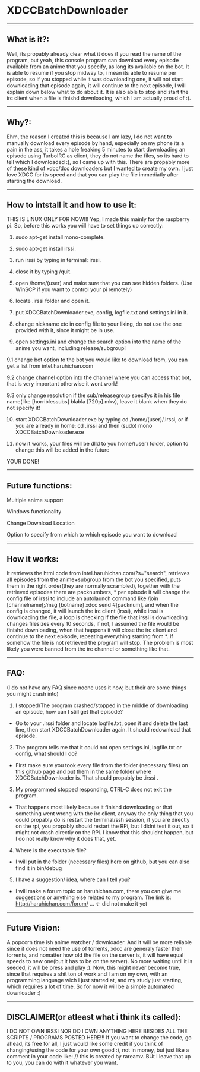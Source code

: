 XDCCBatchDownloader
===================

____________________________________________________________________________________________________
What is it?:
-------------------

Well, its propably already clear what it does if you read the name of the program, but yeah, this console program
can download every episode available from an anime that you specify, as long its available on the bot. It is able to resume if you stop midway to, i mean its able to resume per episode, so if you stopped while it was downloading one, it will not start downloading that episode again, it will continue to the next episode, I will explain down below what to do about it. It is also able to stop and start the irc client when a file is finishd downloading, which I am actually proud of :).

____________________________________________________________________________________________________
Why?:
-------------------

Ehm, the reason I created this is because I am lazy, I do not want to manually download every episode by hand, especially on my phone its a pain in the ass, it takes a hole freaking 5 minutes to start downloading an episode using TurboIRC as client, they do not name the files, so its hard to tell which I downloaded :(, so I came up with this. There are propably more of these kind of xdcc/dcc downloaders but I wanted to create my own. I just love XDCC for its speed and that you can play the file immediatly after starting the download.


____________________________________________________________________________________________________
How to intstall it and how to use it:
-------------------
THIS IS LINUX ONLY FOR NOW!!!
Yep, I made this mainly for the raspberry pi.
So, before this works you will have to set things up correctly:

1. sudo apt-get install mono-complete.

2. sudo apt-get install irssi.

3. run irssi by typing in terminal: irssi.

4. close it by typing /quit.

5. open /home/(user) and make sure that you can see hidden folders. (Use WinSCP if you want to control your pi remotely)

6. locate .irssi folder and open it.

7. put XDCCBatchDownloader.exe, config, logfile.txt and settings.ini in it.

8. change nickname etc in config file to your liking, do not use the one provided with it, since it might be in use.

9. open settings.ini and change the search option into the name of the anime you want, including release/subgroup!

9.1 change bot option to the bot you would like to download from, you can get a list from intel.haruhichan.com

9.2 change channel option into the channel where you can access that bot, that is very important otherwise it wont work!

9.3 only change resolution if the sub/releasegroup specifys it in his file name(like [horriblessubs] blabla [720p].mkv), 
   leave it blank when they do not specify it!

10. start XDCCBatchDownloader.exe by typing cd /home/(user)/.irssi, or if you are already in home: cd .irssi 
and then (sudo) mono XDCCBatchDownloader.exe

11. now it works, your files will be dlld to you home/(user) folder, option to change this will be added in the future

YOUR DONE!

____________________________________________________________________________________________________
Future functions:
-------------------
Multiple anime support

Windows functionality

Change Download Location 

Option to specify from which to which episode you want to download

____________________________________________________________________________________________________
How it works:
------------------
It retrieves the html code from intel.haruhichan.com/?s="search", retrieves all episodes from the anime+subgroup 
from the bot you specified, puts them in the right order(they are normally scrambled), together with the retrieved episodes there are packnumbers, * per episode it will change the config file of irssi to include an autolaunch command like /join [channelname];/msg [botname] xdcc send #[packnum], and when the config is changed, it will launch the irc client (irssi), while irssi is downloading the file, a loop is checking if the file that irssi is downloading changes filesizes every 10 seconds, if not, I assumed the file would be finishd downloading, when that happens it will close the irc client and continue to the next episode, repeating everything starting from *. If somehow the file is not retrieved the program will stop. The problem is most likely you were banned from the irc channel or something like that.

____________________________________________________________________________________________________
FAQ:
------------------
(I do not have any FAQ since noone uses it now, but their are some things you might crash into)

1. I stopped/The program crashed/stopped in the middle of downloading an episode, how can I still get that episode?
- Go to your .irssi folder and locate logfile.txt, open it and delete the last line, then start XDCCBatchDownloader     again. It should redownload that episode.

2. The program tells me that it could not open settings.ini, logfile.txt or config, what should I do?
- First make sure you took every file from the folder (necessary files) on this github page and put them in the same
  folder where XDCCBatchDownloader is. That should propably be .irssi .

3. My programmed stopped responding, CTRL-C does not exit the program. 
- That happens most likely because it finishd downloading or that something went wrong with the irc client, anyway
  the only thing that you could propably do is restart the terminal/ssh session, if you are directly on the rpi, you 
  propably should restart the RPi, but I didnt test it out, so it might not crash directly on the RPi. I know that      this shouldnt happen, but I do not really know why it does that, yet.

4. Where is the executable file?
- I will put in the folder (necessary files) here on github, but you can also find it in bin/debug

5. I have a suggestion/ idea, where can I tell you? 
- I will make a forum topic on haruhichan.com, there you can give me suggestions or anything else related to my         program. The link is: http://haruhichan.com/forum/ ... <- did not make it yet

____________________________________________________________________________________________________
Future Vision:
------------------
A popcorn time ish anime watcher / downloader. And it will be more reliable since it does not need the use of torrents, xdcc are generaly faster then torrents, and nomatter how old the file on the server is, it will have equal speeds to new one(but it has to be on the server). No more waiting until it is seeded, it will be press and play :). Now, this might never become true, since that requires a shit ton of work and I am on my own, with an programming language wich i just started at, and my study just starting, which requires a lot of time. So for now it will be a simple automated downloader :)

____________________________________________________________________________________________________
DISCLAIMER(or atleast what i think its called):
------------------

I DO NOT OWN IRSSI NOR DO I OWN ANYTHING HERE BESIDES ALL THE SCRIPTS / PROGRAMS POSTED HERE!!!
If you want to change the code, go ahead, its free for all, I just would like some credit if you think of changing/using the code for your own good :), not in money, but just like a comment in your code like: // this is created by rareamv. BUt I leave that up to you, you can do with it whatever you want.
